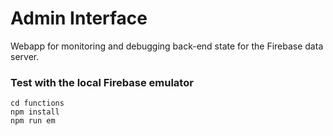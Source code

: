 # Admin Interface

Webapp for monitoring and debugging back-end state for the Firebase data server.

### Test with the local Firebase emulator

```
cd functions
npm install
npm run em
```
